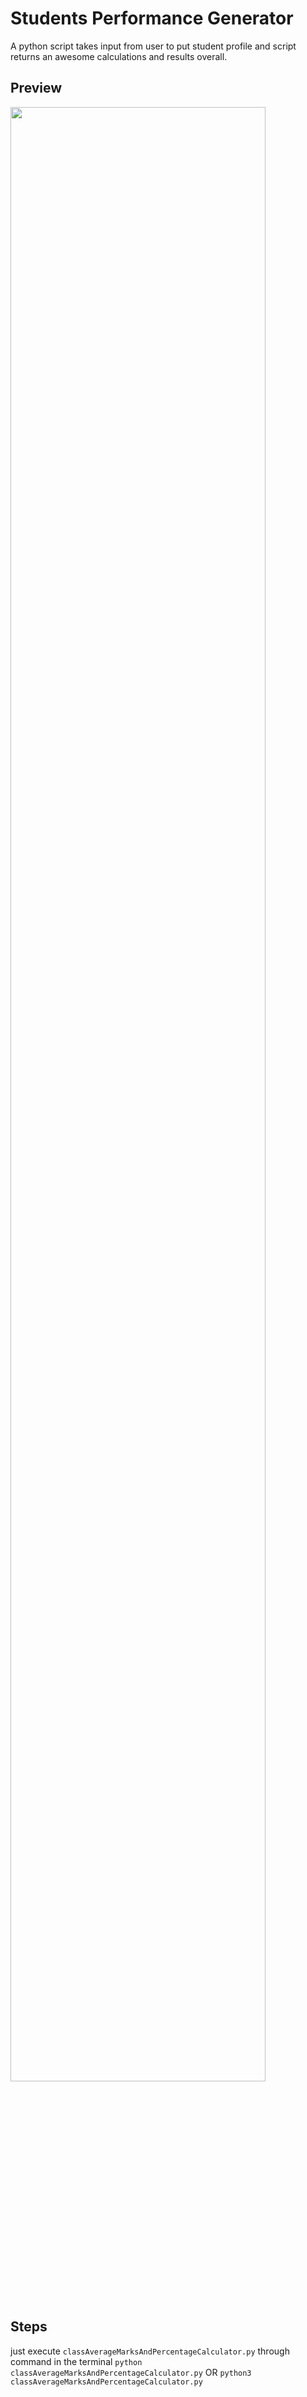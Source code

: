 # Students Performance Generator
A python script takes input from user to put student profile and script returns an awesome calculations and results overall.

## Preview
<img src="https://i.imgur.com/7yceLML.png" width="90%" />

## Steps
just execute `classAverageMarksAndPercentageCalculator.py` through command in the terminal `python classAverageMarksAndPercentageCalculator.py` OR `python3 classAverageMarksAndPercentageCalculator.py`
